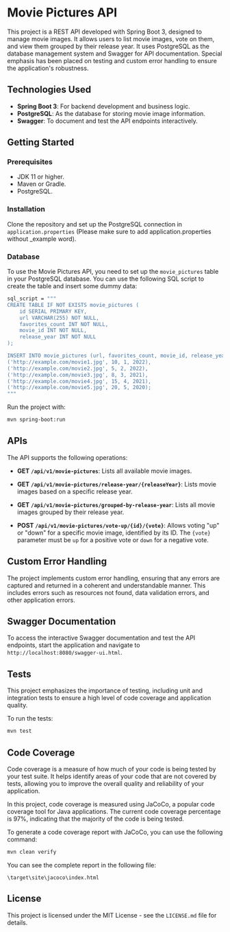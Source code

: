 
# Movie Pictures API

This project is a REST API developed with Spring Boot 3, designed to manage movie images. It allows users to list movie images, vote on them, and view them grouped by their release year. It uses PostgreSQL as the database management system and Swagger for API documentation. Special emphasis has been placed on testing and custom error handling to ensure the application's robustness.

## Technologies Used

- **Spring Boot 3**: For backend development and business logic.
- **PostgreSQL**: As the database for storing movie image information.
- **Swagger**: To document and test the API endpoints interactively.

## Getting Started

### Prerequisites

- JDK 11 or higher.
- Maven or Gradle.
- PostgreSQL.

### Installation

Clone the repository and set up the PostgreSQL connection in `application.properties` (Please make sure to add application.properties without _example word). 


### Database

To use the Movie Pictures API, you need to set up the `movie_pictures` table in your PostgreSQL database. You can use the following SQL script to create the table and insert some dummy data:

```bash
sql_script = """
CREATE TABLE IF NOT EXISTS movie_pictures (
    id SERIAL PRIMARY KEY,
    url VARCHAR(255) NOT NULL,
    favorites_count INT NOT NULL,
    movie_id INT NOT NULL,
    release_year INT NOT NULL
);

INSERT INTO movie_pictures (url, favorites_count, movie_id, release_year) VALUES
('http://example.com/movie1.jpg', 10, 1, 2022),
('http://example.com/movie2.jpg', 5, 2, 2022),
('http://example.com/movie3.jpg', 8, 3, 2021),
('http://example.com/movie4.jpg', 15, 4, 2021),
('http://example.com/movie5.jpg', 20, 5, 2020);
"""
```


Run the project with:

```bash
mvn spring-boot:run
```

## APIs

The API supports the following operations:

- **GET `/api/v1/movie-pictures`**: Lists all available movie images.

- **GET `/api/v1/movie-pictures/release-year/{releaseYear}`**: Lists movie images based on a specific release year.

- **GET `/api/v1/movie-pictures/grouped-by-release-year`**: Lists all movie images grouped by their release year.

- **POST `/api/v1/movie-pictures/vote-up/{id}/{vote}`**: Allows voting "up" or "down" for a specific movie image, identified by its ID. The `{vote}` parameter must be `up` for a positive vote or `down` for a negative vote.

## Custom Error Handling

The project implements custom error handling, ensuring that any errors are captured and returned in a coherent and understandable manner. This includes errors such as resources not found, data validation errors, and other application errors.

## Swagger Documentation

To access the interactive Swagger documentation and test the API endpoints, start the application and navigate to `http://localhost:8080/swagger-ui.html`.

## Tests

This project emphasizes the importance of testing, including unit and integration tests to ensure a high level of code coverage and application quality.

To run the tests:

```bash
mvn test
```

## Code Coverage

Code coverage is a measure of how much of your code is being tested by your test suite. It helps identify areas of your code that are not covered by tests, allowing you to improve the overall quality and reliability of your application.

In this project, code coverage is measured using JaCoCo, a popular code coverage tool for Java applications. The current code coverage percentage is 97%, indicating that the majority of the code is being tested.

To generate a code coverage report with JaCoCo, you can use the following command:

```bash
mvn clean verify
```

You can see the complete report in the following file:

`\target\site\jacoco\index.html`

## License

This project is licensed under the MIT License - see the `LICENSE.md` file for details.
